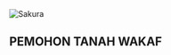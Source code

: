 <img alt="Sakura" id="readme-logo" src="https://simzat.kemenag.go.id/simzat/apps/assets/images/logo-simzat.png"/>

## PEMOHON TANAH WAKAF
